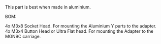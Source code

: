 This part is best when made in aluminium.

BOM:

4x M3x8 Socket Head.                    For mounting the Aluminium Y parts to the adapter.
4x M3x4 Button Head or Ultra Flat head. For mounting the Adapter to the MGN9C carriage.

